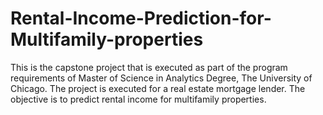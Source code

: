 # Rental-Income-Prediction-for-Multifamily-properties
This is the capstone project that is executed as part of the program requirements of Master of Science in Analytics Degree, The University of Chicago. The project is executed for a real estate mortgage lender. The objective is to predict rental income for multifamily properties.
